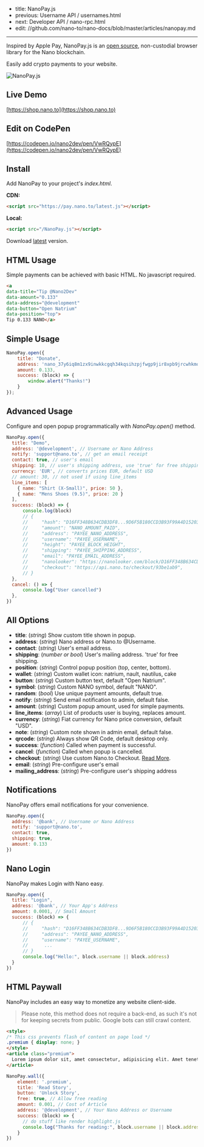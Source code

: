 - title: NanoPay.js
- previous: Username API / usernames.html
- next: Developer API / nano-rpc.html
- edit: //github.com/nano-to/nano-docs/blob/master/articles/nanopay.md
-----

Inspired by Apple Pay, NanoPay.js is an [open source](https://github.com/fwd/nano-pay), non-custodial browser library for the Nano blockchain. 

Easily add crypto payments to your website.

![NanoPay.js](https://camo.githubusercontent.com/3f1e8133d0cd930cf87f9e1767801a0ffe1e1e783b4755ee85aeeb1e7db2ffe4/68747470733a2f2f7062732e7477696d672e636f6d2f6d656469612f465f344b366636586f4141597450453f666f726d61743d6a7067266e616d653d6d656469756d)

## Live Demo

[https://shop.nano.to](https://shop.nano.to)

## Edit on CodePen

[https://codepen.io/nano2dev/pen/VwRQypE](https://codepen.io/nano2dev/pen/VwRQypE)

## Install

Add NanoPay to your project's *index.html*.

**CDN:**
```html
<script src="https://pay.nano.to/latest.js"></script>
```

**Local:**
```html
<script src="/NanoPay.js"></script>
```

Download [latest](https://pay.nano.to/latest.js) version.

## HTML Usage

Simple payments can be achieved with basic HTML. No javascript required. 

```html
<a 
data-title="Tip @Nano2Dev" 
data-amount="0.133"  
data-address="@development" 
data-button="Open Natrium" 
data-position="top">
Tip 0.133 NANO</a>
```

## Simple Usage

```js
NanoPay.open({ 
    title: "Donate",
    address: 'nano_37y6iq8m1zx9inwkkcgqh34kqsihzpjfwgp9jir8xpb9jrcwhkmoxpo61f4o', 
    amount: 0.133,
    success: (block) => {
        window.alert("Thanks!")
    }
});
```

## Advanced Usage

Configure and open popup programmatically with *NanoPay.open()* method.

```js
NanoPay.open({ 
  title: "Demo",
  address: '@development', // Username or Nano Address
  notify: 'support@nano.to', // get an email receipt
  contact: true, // user's email
  shipping: 10, // user's shipping address, use 'true' for free shipping
  currency: 'EUR', // converts prices EUR, default USD
  // amount: 30, // not used if using line_items
  line_items: [
    { name: "Shirt (X-Small)", price: 50 }, 
    { name: "Mens Shoes (9.5)", price: 20 }
  ],
  success: (block) => {
      console.log(block)
      // {
      //     "hash": "D16FF348B634CDB3DF8...9D6F5B180CCD3B93F99A4D15203",
      //     "amount": "NANO_AMOUNT_PAID",
      //     "address": "PAYEE_NANO_ADDRESS",
      //     "username": "PAYEE_USERNAME",
      //     "height": "PAYEE_BLOCK_HEIGHT",
      //     "shipping": "PAYEE_SHIPPING_ADDRESS",
      //     "email": "PAYEE_EMAIL_ADDRESS",
      //     "nanolooker": "https://nanolooker.com/block/D16FF348B634CDB3DF8...9D6F5B180CCD3B93F99A4D15203"
      //     "checkout": "https://api.nano.to/checkout/93be1ab9",
      // }
  },
  cancel: () => {
      console.log("User cancelled")
  },
})
```

## All Options

- **title**: (*string*) Show custom title shown in popup.
- **address**: (*string*) Nano address or Nano.to @Username.
- **contact**: (*string*) User's email address.
- **shipping**: (*number or bool*) User's mailing address. 'true' for free shipping.
- **position**: (*string*) Control popup position (top, center, bottom).
- **wallet**: (*string*) Custom wallet icon: natrium, nault, nautilus, cake
- **button**: (*string*) Custom button text, default "Open Natrium".
- **symbol**: (*string*) Custom NANO symbol, default "NANO".
- **random**: (*bool*) Use unique payment amounts, default true.
- **notify**: (*string*) Send email notification to admin, default false.
- **amount**: (*string*) Custom popup amount, used for simple payments.
- **line_items**: (*array*) List of products user is buying, replaces amount.
- **currency**: (*string*) Fiat currency for Nano price conversion, default "USD".
- **note**: (*string*) Custom note shown in admin email, default false.
- **qrcode**: (*string*) Always show QR Code, default desktop only.
- **success**: (*function*) Called when payment is successful.
- **cancel**: (*function*) Called when popup is cancelled.
- **checkout**: (*string*) Use custom Nano.to Checkout. [Read More](https://rpc.nano.to/#checkout).
- **email**: (*string*) Pre-configure user's email
- **mailing_address**: (*string*) Pre-configure user's shipping address

## Notifications

NanoPay offers email notifications for your convenience. 

```javascript
NanoPay.open({ 
  address: '@bank', // Username or Nano Address
  notify: 'support@nano.to',
  contact: true,
  shipping: true,
  amount: 0.133
})
```

## Nano Login

NanoPay makes Login with Nano easy. 

```js
NanoPay.open({ 
  title: "Login",
  address: '@bank', // Your App's Address
  amount: 0.0001, // Small Amount
  success: (block) => {
      // {
      //     "hash": "D16FF348B634CDB3DF8...9D6F5B180CCD3B93F99A4D15203",
      //     "address": "PAYEE_NANO_ADDRESS",
      //     "username": "PAYEE_USERNAME",
      //      ...
      // }
      console.log("Hello:", block.username || block.address)
  }
})
```

## HTML Paywall

NanoPay includes an easy way to monetize any website client-side. 

> Please note, this method does not require a back-end, as such it's not for keeping secrets from public. Google bots can still crawl content.

```html
<style>
/* This css prevents flash of content on page load */
.premium { display: none; } 
</style>
<article class="premium">
  Lorem ipsum dolor sit, amet consectetur, adipisicing elit. Amet tenetur ab reprehenderit temporibus, illum recusandae nostrum iusto omnis repellendus id quae ullam reiciendis dolorem aliquam fuga, tempora iste animi.
</article>
```

```js
NanoPay.wall({ 
    element: '.premium',
    title: 'Read Story',
    button: 'Unlock Story', 
    free: true, // Allow free reading
    amount: 0.001, // Cost of Article
    address: '@development', // Your Nano Address or Username
    success: (block) => {
      // do stuff like render highlight.js
      console.log("Thanks for reading:", block.username || block.address)
    }
})
```
